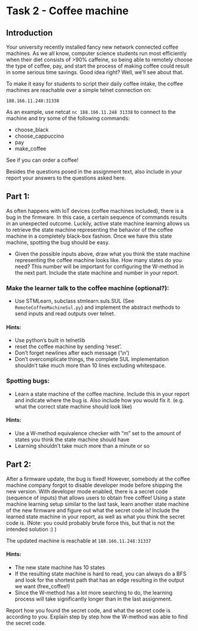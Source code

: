 # Task 2 - Coffee machine
## Introduction
Your university recently installed fancy new network connected coffee machines. As we all know, computer science students run most efficiently when their diet consists of >90% caffeine, so being able to remotely choose the type of coffee, pay, and start the process of making coffee could result in some serious time savings. Good idea right? Well, we’ll see about that.

To make it easy for students to script their daily coffee intake, the coffee machines are reachable over a simple telnet connection on:

`188.166.11.248:31338`

As an example, use netcat `nc 188.166.11.248 31338` to connect to the machine and try some of the following commands:

- choose_black
- choose_cappuccino
- pay
- make_coffee

See if you can order a coffee!

Besides the questions posed in the assignment text, also include in your report your answers to the questions asked here.

## Part 1:
As often happens with IoT devices (coffee machines included), there is a bug in the firmware. In this case, a certain sequence of commands results in an unexpected outcome. Luckily, active state machine learning allows us to retrieve the state machine representing the behavior of the coffee machine in a completely black-box fashion. Once we have this state machine, spotting the bug should be easy.

- Given the possible inputs above, draw what you think the state machine representing the coffee machine looks like. How many states do you need? This number will be important for configuring the W-method in the next part. Include the state machine and number in your report.

### Make the learner talk to the coffee machine (optional?):

- Use STMLearn, subclass stmlearn.suls.SUL (See `RemoteCoffeeMachineSul.py`) and implement the abstract methods to send inputs and read outputs over telnet.

#### Hints: 
- Use python’s built in telnetlib
- reset the coffee machine by sending ‘reset’. 
- Don’t forget newlines after each message (‘\n’)
- Don’t overcomplicate things, the complete SUL implementation shouldn’t take much more than 10 lines excluding whitespace.


### Spotting bugs:
- Learn a state machine of the coffee machine. Include this in your report and indicate where the bug is. Also include how you would fix it. (e.g. what the correct state machine should look like)
#### Hints:
- Use a W-method equivalence checker with “m” set to the amount of states you think the state machine should have 
- Learning shouldn’t take much more than a minute or so

## Part 2:
After a firmware update, the bug is fixed! However, somebody at the coffee machine company forgot to disable developer mode before shipping the new version. With developer mode enabled, there is a secret code (sequence of inputs) that allows users to obtain free coffee! Using a state machine learning setup similar to the last task, learn another state machine of the new firmware and figure out what the secret code is! Include the learned state machine in your report, as well as what you think the secret code is. (Note: you could probably brute force this, but that is not the intended solution :) )

The updated machine is reachable at `188.166.11.248:31337`

#### Hints:
- The new state machine has 10 states
- If the resulting state machine is hard to read, you can always do a BFS and look for the shortest path that has an edge resulting in the output we want (free_coffee!)
- Since the W-method has a lot more searching to do, the learning process will take significantly longer than in the last assignment.

Report how you found the secret code, and what the secret code is according to you. Explain step by step how the W-method was able to find the secret code. 

